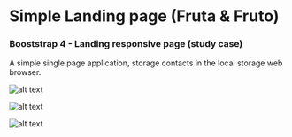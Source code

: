 # Simple Landing page (Fruta & Fruto)

### Booststrap 4 - Landing responsive page (study case)

 A simple single page application, storage contacts in the local storage web browser.


![alt text](https://conectatecnologia.com.br/LinkedImages/fruta-e-fruto-01.png)

![alt text](https://conectatecnologia.com.br/LinkedImages/fruta-e-fruto-02.png)

![alt text](https://conectatecnologia.com.br/LinkedImages/fruta-e-fruto-03.png)
